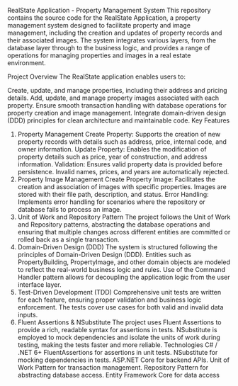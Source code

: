 RealState Application - Property Management System
This repository contains the source code for the RealState Application, a property management system designed to facilitate property and image management, including the creation and updates of property records and their associated images. The system integrates various layers, from the database layer through to the business logic, and provides a range of operations for managing properties and images in a real estate environment.

Project Overview
The RealState application enables users to:

Create, update, and manage properties, including their address and pricing details.
Add, update, and manage property images associated with each property.
Ensure smooth transaction handling with database operations for property creation and image management.
Integrate domain-driven design (DDD) principles for clean architecture and maintainable code.
Key Features
1. Property Management
Create Property: Supports the creation of new property records with details such as address, price, internal code, and owner information.
Update Property: Enables the modification of property details such as price, year of construction, and address information.
Validation: Ensures valid property data is provided before persistence. Invalid names, prices, and years are automatically rejected.
2. Property Image Management
Create Property Image: Facilitates the creation and association of images with specific properties. Images are stored with their file path, description, and status.
Error Handling: Implements error handling for scenarios where the repository or database fails to process an image.
3. Unit of Work and Repository Pattern
The project follows the Unit of Work and Repository patterns, abstracting the database operations and ensuring that multiple changes across different entities are committed or rolled back as a single transaction.
4. Domain-Driven Design (DDD)
The system is structured following the principles of Domain-Driven Design (DDD). Entities such as PropertyBuilding, PropertyImage, and other domain objects are modeled to reflect the real-world business logic and rules.
Use of the Command Handler pattern allows for decoupling the application logic from the user interface layer.
5. Test-Driven Development (TDD)
Comprehensive unit tests are written for each feature, ensuring proper validation and business logic enforcement. The tests cover use cases for both valid and invalid data inputs.
6. Fluent Assertions & NSubstitute
The project uses Fluent Assertions to provide a rich, readable syntax for assertions in tests.
NSubstitute is employed to mock dependencies and isolate the units of work during testing, making the tests faster and more reliable.
Technologies
C# / .NET 6+
FluentAssertions for assertions in unit tests.
NSubstitute for mocking dependencies in tests.
ASP.NET Core for backend APIs.
Unit of Work Pattern for transaction management.
Repository Pattern for abstracting database access.
Entity Framework Core for data access

